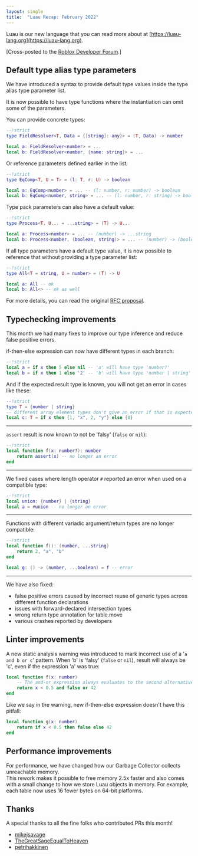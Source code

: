 ```yaml
---
layout: single
title:  "Luau Recap: February 2022"
---
```


Luau is our new language that you can read more about at [https://luau-lang.org](https://luau-lang.org).

[Cross-posted to the [Roblox Developer Forum](https://devforum.roblox.com/t/luau-recap-february-2022/).]

## Default type alias type parameters

We have introduced a syntax to provide default type values inside the type alias type parameter list.

It is now possible to have type functions where the instantiation can omit some of the parameters.

You can provide concrete types:
```lua
--!strict
type FieldResolver<T, Data = {[string]: any}> = (T, Data) -> number

local a: FieldResolver<number> = ...
local b: FieldResolver<number, {name: string}> = ...
```

Or reference parameters defined earlier in the list:
```lua
--!strict
type EqComp<T, U = T> = (l: T, r: U) -> boolean

local a: EqComp<number> = ... -- (l: number, r: number) -> boolean
local b: EqComp<number, string> = ... -- (l: number, r: string) -> boolean
```

Type pack parameters can also have a default value:
```lua
--!strict
type Process<T, U... = ...string> = (T) -> U...

local a: Process<number> = ... -- (number) -> ...string
local b: Process<number, (boolean, string)> = ... -- (number) -> (boolean, string)
```

If all type parameters have a default type value, it is now possible to reference that without providing a type parameter list:
```lua
--!strict
type All<T = string, U = number> = (T) -> U

local a: All -- ok
local b: All<> -- ok as well
```

For more details, you can read the original [RFC proposal](https://github.com/Roblox/luau/blob/master/rfcs/syntax-default-type-alias-type-parameters.md).

## Typechecking improvements

This month we had many fixes to improve our type inference and reduce false positive errors.

if-then-else expression can now have different types in each branch:
```lua
--!strict
local a = if x then 5 else nil -- 'a' will have type 'number?'
local b = if x then 1 else '2' -- 'b' will have type 'number | string'
```

And if the expected result type is known, you will not get an error in cases like these:
```lua
--!strict
type T = {number | string}
-- different array element types don't give an error if that is expected
local c: T = if x then {1, "x", 2, "y"} else {0}
```

---

`assert` result is now known to not be 'falsy' (`false` or `nil`):
```lua
--!strict
local function f(x: number?): number
	return assert(x) -- no longer an error
end
```

---

We fixed cases where length operator `#` reported an error when used on a compatible type:
```lua
--!strict
local union: {number} | {string}
local a = #union -- no longer an error
```
---

Functions with different variadic argument/return types are no longer compatible:
```lua
--!strict
local function f(): (number, ...string)
	return 2, "a", "b"
end

local g: () -> (number, ...boolean) = f -- error
```

---

We have also fixed:

* false positive errors caused by incorrect reuse of generic types across different function declarations
* issues with forward-declared intersection types
* wrong return type annotation for table.move
* various crashes reported by developers

## Linter improvements

A new static analysis warning was introduced to mark incorrect use of a '`a and b or c`' pattern. When 'b' is 'falsy' (`false` or `nil`), result will always be 'c', even if the expression 'a' was true:
```lua
local function f(x: number)
	-- The and-or expression always evaluates to the second alternative because the first alternative is false; consider using if-then-else expression instead
	return x < 0.5 and false or 42
end
```

Like we say in the warning, new if-then-else expression doesn't have this pitfall:
```lua
local function g(x: number)
	return if x < 0.5 then false else 42
end
```

## Performance improvements

For performance, we have changed how our Garbage Collector collects unreachable memory.  
This rework makes it possible to free memory 2.5x faster and also comes with a small change to how we store Luau objects in memory. For example, each table now uses 16 fewer bytes on 64-bit platforms.

## Thanks

A special thanks to all the fine folks who contributed PRs this month!

* [mikejsavage](https://github.com/mikejsavage)
* [TheGreatSageEqualToHeaven](https://github.com/TheGreatSageEqualToHeaven)
* [petrihakkinen](https://github.com/petrihakkinen)
